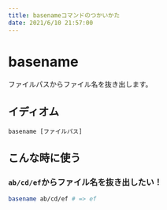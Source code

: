 ```yaml
---
title: basenameコマンドのつかいかた
date: 2021/6/10 21:57:00
---
```


# basename

ファイルパスからファイル名を抜き出します。

## イディオム

```
basename [ファイルパス]
```

## こんな時に使う

### `ab/cd/ef`からファイル名を抜き出したい！

```sh
basename ab/cd/ef # => ef
```